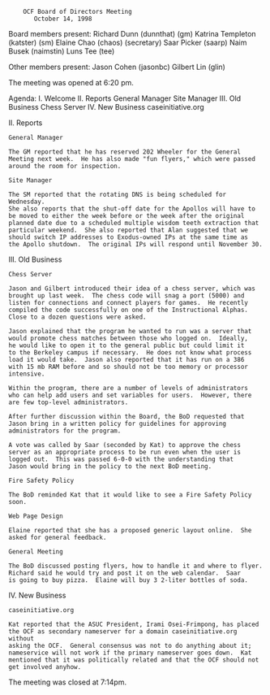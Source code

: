 		OCF Board of Directors Meeting
		   October 14, 1998

Board members present:
	Richard Dunn (dunnthat) (gm)
	Katrina Templeton (katster) (sm)
	Elaine Chao (chaos) (secretary)
	Saar Picker (saarp)
	Naim Busek (naimstin)
	Luns Tee (tee)

Other members present:
	Jason Cohen (jasonbc)
	Gilbert Lin (glin)

The meeting was opened at 6:20 pm.

Agenda:
	I.   Welcome
	II.  Reports
		General Manager
		Site Manager
	III. Old Business
		Chess Server
	IV.  New Business
		caseinitiative.org

II. Reports

	General Manager

	The GM reported that he has reserved 202 Wheeler for the General 
	Meeting next week.  He has also made "fun flyers," which were passed
	around the room for inspection.

	Site Manager

	The SM reported that the rotating DNS is being scheduled for Wednesday.
	She also reports that the shut-off date for the Apollos will have to
	be moved to either the week before or the week after the original
	planned date due to a scheduled multiple wisdom teeth extraction that
	particular weekend.  She also reported that Alan suggested that we
	should switch IP addresses to Exodus-owned IPs at the same time as
	the Apollo shutdown.  The original IPs will respond until November 30.

III.  Old Business

	Chess Server

	Jason and Gilbert introduced their idea of a chess server, which was
	brought up last week.  The chess code will snag a port (5000) and 
	listen for connections and connect players for games.  He recently
	compiled the code successfully on one of the Instructional Alphas.
	Close to a dozen questions were asked.

	Jason explained that the program he wanted to run was a server that
	would promote chess matches between those who logged on.  Ideally,
	he would like to open it to the general public but could limit it
	to the Berkeley campus if necessary.  He does not know what process
	load it would take.  Jason also reported that it has run on a 386 
	with 15 mb RAM before and so should not be too memory or processor
	intensive.

	Within the program, there are a number of levels of administrators
	who can help add users and set variables for users.  However, there
	are few top-level administrators.

	After further discussion within the Board, the BoD requested that 
	Jason bring in a written policy for guidelines for approving 
	administrators for the program.

	A vote was called by Saar (seconded by Kat) to approve the chess
	server as an appropriate process to be run even when the user is
	logged out.  This was passed 6-0-0 with the understanding that 
	Jason would bring in the policy to the next BoD meeting.

	Fire Safety Policy

	The BoD reminded Kat that it would like to see a Fire Safety Policy
	soon.

	Web Page Design
	
	Elaine reported that she has a proposed generic layout online.  She
	asked for general feedback.

	General Meeting

	The BoD discussed posting flyers, how to handle it and where to flyer.
	Richard said he would try and post it on the web calendar.  Saar
	is going to buy pizza.  Elaine will buy 3 2-liter bottles of soda.

IV.  New Business

	caseinitiative.org

	Kat reported that the ASUC President, Irami Osei-Frimpong, has placed
	the OCF as secondary nameserver for a domain caseinitiative.org without
	asking the OCF.  General consensus was not to do anything about it;
	nameservice will not work if the primary nameserver goes down.  Kat
	mentioned that it was politically related and that the OCF should not
	get involved anyhow.

The meeting was closed at 7:14pm.
